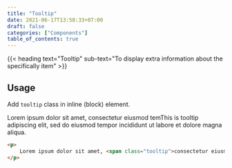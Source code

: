 ```yaml
---
title: "Tooltip"
date: 2021-06-17T13:58:33+07:00
draft: false
categories: ["Components"]
table_of_contents: true
---
```


{{< heading text="Tooltip" sub-text="To display extra information about the specifically item" >}}

## Usage

Add `tooltip` class in inline (block) element.

<p>Lorem ipsum dolor sit amet, <span class="tooltip">consectetur eiusmod tem<span class="tooltip-body">This is tooltip</span></span> adipiscing elit, sed do eiusmod tempor incididunt ut labore et dolore magna aliqua.
</p>

``` html
<p>
    Lorem ipsum dolor sit amet, <span class="tooltip">consectetur eiusmod tem<span class="tooltip-body">This is tooltip</span></span> adipiscing elit, sed do eiusmod tempor incididunt ut labore et dolore magna aliqua.
</p>
```
